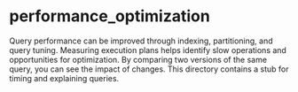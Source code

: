 # performance_optimization
Query performance can be improved through indexing, partitioning, and query tuning. Measuring execution plans helps identify slow operations and opportunities for optimization. By comparing two versions of the same query, you can see the impact of changes. This directory contains a stub for timing and explaining queries.

